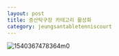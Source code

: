 ```yaml
---
layout: post
title: 증산탁구장 카테고리 활성화
category: jeungsantabletenniscourt
---
```


![1540367478364m0](https://user-images.githubusercontent.com/81041256/112521849-526d0800-8de0-11eb-96e2-568db73aecad.jpeg)

